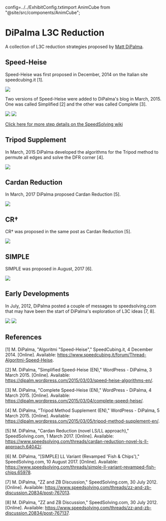 config=../../ExhibitConfig.txtimport AnimCube from "@site/src/components/AnimCube";

# DiPalma L3C Reduction

<AnimCube params="buttonbar=0&position=lluuu&scale=6&hint=10&hintborder=1&borderwidth=10&facelets=ryoyyyyybwwwwwwwwwybbbbbbbbygggggggggooooooooyrrrrrrrr" width="400px" height="400px" />

A collection of L3C reduction strategies proposed by [Matt DiPalma](CubingContributors/MethodDevelopers.md#dipalma-matt).

## Speed-Heise

Speed-Heise was first proposed in December, 2014 on the Italian site speedcubing.it [1].

![](img/DiPalmaL3CReduction/Speed-Heise1.png)

Two versions of Speed-Heise were added to DiPalma's blog in March, 2015. One was called Simplified [2] and the other was called Complete [3].

![](img/DiPalmaL3CReduction/Speed-Heise2.png)
![](img/DiPalmaL3CReduction/Speed-Heise3.png)

[Click here for more step details on the SpeedSolving wiki](https://www.speedsolving.com/wiki/index.php/Speed-Heise)

## Tripod Supplement

In March, 2015 DiPalma developed the algorithms for the Tripod method to permute all edges and solve the DFR corner [4].

![](img/DiPalmaL3CReduction/TMS.png)

## Cardan Reduction

In March, 2017 DiPalma proposed Cardan Reduction [5].

![](img/DiPalmaL3CReduction/CR.png)

## CR†

CR† was proposed in the same post as Cardan Reduction [5].

![](img/DiPalmaL3CReduction/CR+.png)

## SIMPLE

SIMPLE was proposed in August, 2017 [6].

![](img/DiPalmaL3CReduction/SIMPLE.png)

## Early Developments

In July, 2012, DiPalma posted a couple of messages to speedsolving.com that may have been the start of DiPalma's exploration of L3C ideas [7, 8].

![](img/DiPalmaL3CReduction/Origin1.png)
![](img/DiPalmaL3CReduction/Origin2.png)

## References

[1] M. DiPalma, "Algoritmi "Speed-Heise"," SpeedCubing.it, 4 December 2014. [Online]. Available: https://www.speedcubing.it/forum/Thread-Algoritmi-Speed-Heise.

[2] M. DiPalma, "Simplified Speed-Heise (EN)," WordPress - DiPalma, 3 March 2015. [Online]. Available: https://dipalm.wordpress.com/2015/03/03/speed-heise-algorithms-en/.

[3] M. DiPalma, "Complete Speed-Heise (EN)," WordPress - DiPalma, 4 March 2015. [Online]. Available: https://dipalm.wordpress.com/2015/03/04/complete-speed-heise/.

[4] M. DiPalma, "Tripod Method Supplement (EN)," WordPress - DiPalma, 5 March 2015. [Online]. Available: https://dipalm.wordpress.com/2015/03/05/tripod-method-supplement-en/.

[5] M. DiPalma, "Cardan Reduction (novel LS/LL approach)," SpeedSolving.com, 1 March 2017. [Online]. Available: https://www.speedsolving.com/threads/cardan-reduction-novel-ls-ll-approach.64042/.

[6] M. DiPalma, "[SIMPLE] LL Variant (Revamped 'Fish & Chips')," SpeedSolving.com, 10 August 2017. [Online]. Available: https://www.speedsolving.com/threads/simple-ll-variant-revamped-fish-chips.65978.

[7] M. DiPalma, "ZZ and ZB Discussion," SpeedSolving.com, 30 July 2012. [Online]. Available: https://www.speedsolving.com/threads/zz-and-zb-discussion.20834/post-767013.

[8] M. DiPalma, "ZZ and ZB Discussion," SpeedSolving.com, 30 July 2012. [Online]. Available: https://www.speedsolving.com/threads/zz-and-zb-discussion.20834/post-767137.